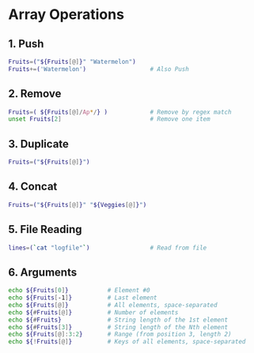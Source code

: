 # Array Operations

## 1. Push

```sh
Fruits=("${Fruits[@]}" "Watermelon")   
Fruits+=('Watermelon')                  # Also Push
```

## 2. Remove


```sh
Fruits=( ${Fruits[@]/Ap*/} )            # Remove by regex match
unset Fruits[2]                         # Remove one item
```

## 3. Duplicate

```sh
Fruits=("${Fruits[@]}")                 
```

## 4. Concat

```sh
Fruits=("${Fruits[@]}" "${Veggies[@]}") 
```

## 5. File Reading

```sh
lines=(`cat "logfile"`)                 # Read from file
```

## 6. Arguments

```sh
echo ${Fruits[0]}           # Element #0
echo ${Fruits[-1]}          # Last element
echo ${Fruits[@]}           # All elements, space-separated
echo ${#Fruits[@]}          # Number of elements
echo ${#Fruits}             # String length of the 1st element
echo ${#Fruits[3]}          # String length of the Nth element
echo ${Fruits[@]:3:2}       # Range (from position 3, length 2)
echo ${!Fruits[@]}          # Keys of all elements, space-separated
```
